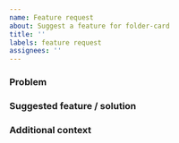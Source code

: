 ```yaml
---
name: Feature request
about: Suggest a feature for folder-card
title: ''
labels: feature request
assignees: ''
---
```


### Problem
<!--
  Is your feature request related to a problem? If so, please write a clear and concise description
  of what the problem is. Ex. I'm always frustrated when [...]
-->

### Suggested feature / solution
<!--
  A clear and concise description of what you want to happen.
-->

### Additional context
<!--
  Add any other context or screenshots about the feature request here.
-->

